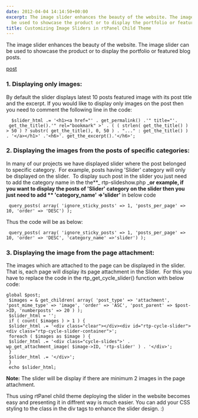 ```yaml
---
date: 2012-04-04 14:14:50+00:00
excerpt: The image slider enhances the beauty of the website. The image slider can
  be used to showcase the product or to display the portfolio or featured blog posts.
title: Customizing Image Sliders in rtPanel Child Theme
---
```


The image slider enhances the beauty of the website. The image slider can be used to showcase the product or to display the portfolio or featured blog posts.

[post](https://rtcamp.com/blog/implementing-rtpslider-child-theme/) 


### 1. Displaying only images:


By default the slider displays latest 10 posts featured image with its post title and the excerpt. If you would like to display only images on the post then you need to comment the following line in the code:

    
      $slider_html .= '<h1><a href="' . get_permalink() .'" title="'.  get_the_title().'" rel="bookmark" >' . ( ( strlen( get_the_title() ) > 50 ) ? substr( get_the_title(), 0, 50 ) . "..." : get_the_title() ) . '</a></h1>' .'<h6>'. get_the_excerpt().'</h6>';




### 2. Displaying the images from the posts of specific categories:


In many of our projects we have displayed slider where the post belonged to specific category.  For example, posts having 'Slider' category will only be displayed on the slider.  To display such post in the slider you just need to add the category name in the the**_ rtp-slideshow.php _**or example, if you want to display the posts of 'Slider' category on the slider then you just need to add ** 'category_name' =>'slider'** in below code

    
     query_posts( array( 'ignore_sticky_posts' => 1, 'posts_per_page' => 10, 'order' => 'DESC') );


Thus the code will be as below:

    
     query_posts( array( 'ignore_sticky_posts' => 1, 'posts_per_page' => 10, 'order' => 'DESC', 'category_name' =>'slider') );




### 3. Displaying the image from the page attachment:


The images which are attached to the page can be displayed in the slider. That is, each page will display its page attachment in the Slider.  For this you have to replace the code in the rtp_get_cycle_slider() function with below code:

    
    global $post;
     $images = & get_children( array( 'post_type' => 'attachment', 'post_mime_type' => 'image', 'order' => 'ASC', 'post_parent' => $post->ID, 'numberposts' => 20 ) );
     $slider_html = '';
     if ( count( $images ) > 1 ) {
     $slider_html .= '<div class="clear"></div><div id="rtp-cycle-slider"><div class="rtp-cycle-slider-container">';
     foreach ( $images as $image ) {
     $slider_html .= '<div class="cycle-slides">' . wp_get_attachment_image( $image->ID, 'rtp-slider' ) . '</div>';
     }
     $slider_html .= '</div>';
     }
     echo $slider_html;


**Note:** The slider will be display if there are minimum 2 images in the page attachment.

Thus using rtPanel child theme deploying the slider in the website becomes easy and presenting it in diffrent way is much easier. You can add your CSS styling to the class in the div tags to enhance the slider design. :)
